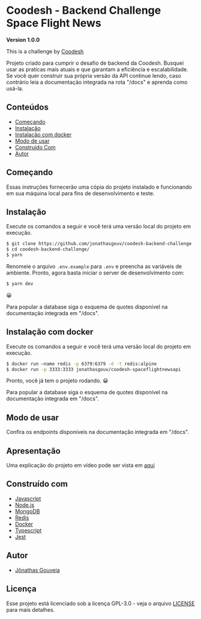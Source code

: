 # Coodesh - Backend Challenge Space Flight News
**Version 1.0.0**

This is a challenge by [Coodesh](https://coodesh.com/)

Projeto criado para cumprir o desafio de backend da Coodesh. Busquei usar as praticas mais atuais e que garantam a eficiência e escalabilidade. Se você quer construir sua própria versão da API continue lendo, caso contrário leia a documentação integrada na rota "/docs" e aprenda como usá-la.
## Conteúdos
* [Começando](#começando)
* [Instalação](#instalação)
* [Instalação com docker](#instalação-com-docker)
* [Modo de usar](#modo-de-usar)
* [Construído Com](#construído-com)
* [Autor](#autor)

##  Começando
Essas instruções fornecerão uma cópia do projeto instalado e funcionando em sua máquina local para fins de desenvolvimento e teste.

## Instalação
Execute os comandos a seguir e você terá uma versão local do projeto em execução.
```bash
$ git clone https://github.com/jonathasgouv/coodesh-backend-challenge
$ cd coodesh-backend-challenge/
$ yarn
```
Renomeie o arquivo `.env.example` para `.env` e preencha as variáveis de ambiente. Pronto, agora basta iniciar o server de desenvolvimento com:

```bash
$ yarn dev
```

:grinning:

Para popular a database siga o esquema de quotes disponível na documentação integrada em "/docs".

## Instalação com docker
Execute os comandos a seguir e você terá uma versão local do projeto em execução.
```bash
$ docker run —name redis -p 6379:6379 -d -t redis:alpine
$ docker run -p 3333:3333 jonathasgouv/coodesh-spaceflightnewsapi          
```

Pronto, você já tem o projeto rodando.
:grinning:

Para popular a database siga o esquema de quotes disponível na documentação integrada em "/docs".

## Modo de usar
Confira os endpoints disponíveis na documentação integrada em "/docs".

## Apresentação
Uma explicação do projeto em vídeo pode ser vista em [aqui](https://www.loom.com/embed/896fd2f19e1f4d40b94b7bd606ec3e8e)

## Construído com
* [Javascript](https://www.javascript.com/)
* [Node.js](https://nodejs.org/en/)
* [MongoDB](https://www.mongodb.com/)
* [Redis](https://redis.io/)
* [Docker](https://www.docker.com/)
* [Typescript](https://www.typescriptlang.org/)
* [Jest](https://jestjs.io/)

## Autor
* [Jônathas Gouveia](https://github.com/jonathasgouv/)

## Licença
Esse projeto está licenciado sob a licença GPL-3.0 - veja o arquivo [LICENSE](https://github.com/jonathasgouv/coodesh-backend-challenge/blob/main/LICENSE) para mais detalhes.